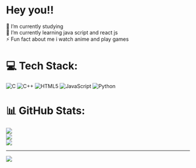 # Hey you!!
🔭 I’m currently studying<br>🌱 I’m currently learning java script and react js<br>⚡ Fun fact about me i watch anime and play games


# 💻 Tech Stack:
![C](https://img.shields.io/badge/c-%2300599C.svg?style=flat&logo=c&logoColor=white) ![C++](https://img.shields.io/badge/c++-%2300599C.svg?style=flat&logo=c%2B%2B&logoColor=white) ![HTML5](https://img.shields.io/badge/html5-%23E34F26.svg?style=flat&logo=html5&logoColor=white) ![JavaScript](https://img.shields.io/badge/javascript-%23323330.svg?style=flat&logo=javascript&logoColor=%23F7DF1E) ![Python](https://img.shields.io/badge/python-3670A0?style=flat&logo=python&logoColor=ffdd54)
# 📊 GitHub Stats:
![](https://github-readme-stats.vercel.app/api?username=najmh89&theme=midnight-purple&hide_border=false&include_all_commits=false&count_private=false)<br/>
![](https://github-readme-streak-stats.herokuapp.com/?user=najmh89&theme=midnight-purple&hide_border=false)<br/>
![](https://github-readme-stats.vercel.app/api/top-langs/?username=najmh89&theme=midnight-purple&hide_border=false&include_all_commits=false&count_private=false&layout=compact)

---
[![](https://visitcount.itsvg.in/api?id=najmh89&icon=0&color=1)](https://visitcount.itsvg.in)

<!-- Proudly created with GPRM ( https://gprm.itsvg.in ) -->
